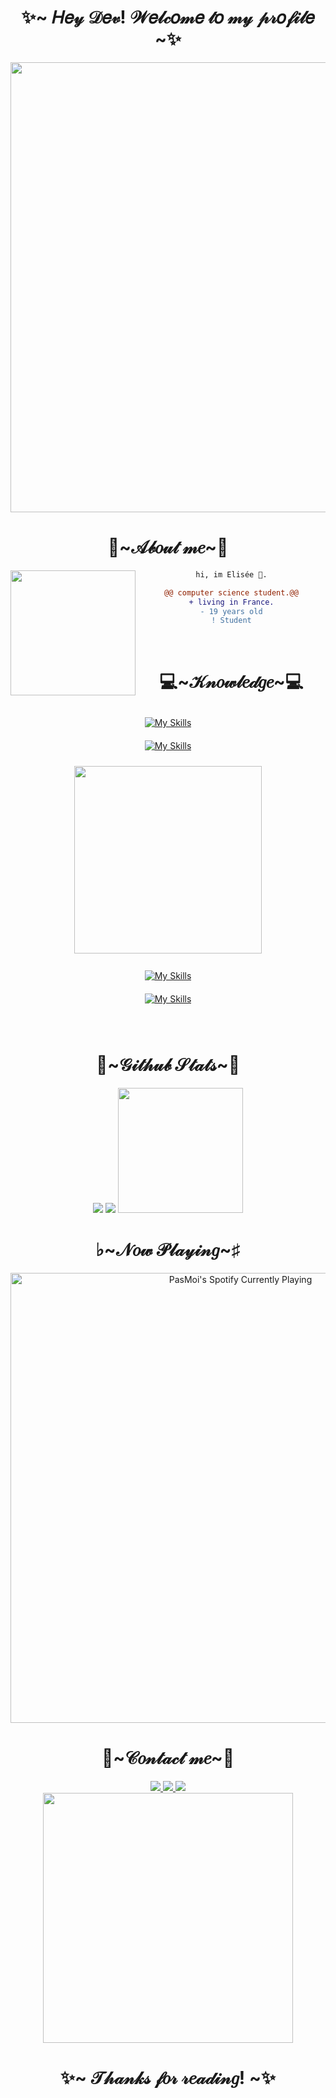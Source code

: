 <body>
  <h1 align="center">✨~ 𝐻𝑒𝓎 𝒟𝑒𝓋! 𝒲𝑒𝓁𝒸𝑜𝓂𝑒 𝓉𝑜 𝓂𝓎 𝓅𝓇𝑜𝒻𝒾𝓁𝑒  ~✨</h1>
  
<div align="center">
  <img width="720" height="auto" src=https://64.media.tumblr.com/d0c4d9589a95b7057aaa550e5005e7d8/tumblr_nstg33QNmh1tydz8to1_500.gif>
</div>
  
 
<h1 align="center">🦊~𝒜𝒷𝑜𝓊𝓉 𝓂𝑒~🦊</h1>
  
<div align="center">
<img align="left" height="200" src="https://media.giphy.com/media/ao9DUiTKH60XS/giphy.gif"/>

```diff
hi, im Elisée 🔮.

@@ computer science student.@@
+ living in France.
- 19 years old
! Student
```
 </div>
 
 <br>
  
 <h1 align="center">💻~𝒦𝓃𝑜𝓌𝓁𝑒𝒹𝑔𝑒~💻</h1>
 
 <div align=center>
 <p>
      <a href="https://skillicons.dev">
        <img style="margin: 10px"src="https://skillicons.dev/icons?i=bash,linux,latex,discord,docker&perline=8"alt="My Skills"/> 
       <br>
        <img style="margin: 10px"src="https://skillicons.dev/icons?i=github,blender,discord,idea,visualstudio,vscode,eclipse,qt&perline=8"alt="My Skills"/> 
       <br>
    </a>
</p>
 <img width="auto" height="300" src=https://media.tenor.com/SJm4sB2n5FcAAAAi/aggretsuko-retsuko.gif> <a href="https://skillicons.dev">
  
 <br>
       
 <p>      
       <a href="https://skillicons.dev">
        <img style="margin: 10px"src="https://skillicons.dev/icons?i=java,py,c,cpp,cs,dotnet&perline=8"alt="My Skills"/> 
       <br>
        <img style="margin: 10px"src="https://skillicons.dev/icons?i=css,html,javascript,php,sqlite,mysql&perline=8"alt="My Skills"/> 
       </a>
     
</p>
   </div>
 <br>
   
  <h1 align="center">🐣~𝒢𝒾𝓉𝒽𝓊𝒷 𝒮𝓉𝒶𝓉𝓈~🐣</h1>
  
<div align="center">
  <img src="https://github-readme-stats.vercel.app/api?username=EliseeLeydier&hide_border=true&theme=radical&show_icons=true" />
  <img src="https://github-readme-stats.vercel.app/api/top-langs/?username=EliseeLeydier&hide_border=true&theme=radical&langs_count=6)" />
 <img height="200" src="https://i.pinimg.com/originals/70/84/f1/7084f1a3cb53af935bd63eaecaa39990.gif"/>
 </div> 
  
  
  <h1 align="center">♭~𝒩𝑜𝓌 𝒫𝓁𝒶𝓎𝒾𝓃𝑔~♯</h1>
  <div align="center">
<a align="center" href="https://open.spotify.com/user/u20qw2ntqc0nsfl90cq50ubz9?si=ce25b550ed6f46d0%3F_authfailed%3D1&nd=1"><img width="720" height="auto" src="https://novatorem2-nu.vercel.app/api/spotify?background_color=0d1117&border_color=FFA2FE" alt="PasMoi's Spotify Currently Playing" target="_blank" class="auto" rel="noopener noreferrer"/></a>
   
   </div>

 
  <h1 align="center">🌸~𝒞𝑜𝓃𝓉𝒶𝒸𝓉 𝓂𝑒~🌸</h1>
  
  <div align="center">
  <a href="https://www.linkedin.com/in/elisee-leydier-34b011223/">
  <img src="https://img.shields.io/badge/LinkedIn-0077B5?style=for-the-badge&logo=linkedin&logoColor=white" target="_blank" rel="noopener noreferrer">
  </a>
  <a href="https://github.com/EliseeLeydier">
  <img src="https://img.shields.io/badge/-GitHub-181717?style=for-the-badge&logo=GitHub&logoColor=white'" target="_blank" rel="noopener noreferrer">
  </a>
  <a href="https://discord.gg/[calliouxes]#2043" >
  <img src="https://img.shields.io/badge/Discord-7289DA?style=for-the-badge&logo=discord&logoColor=white" target="_blank" rel="noopener noreferrer">
  </a>
  <br>
  <img src="https://media.tenor.com/1bHd8IYsNToAAAAC/amaama-to-inazuma-tsumugi.gif" width="400" height="auto">
</div>
  
  <h1 align="center">✨~ 𝒯𝒽𝒶𝓃𝓀𝓈 𝒻𝑜𝓇 𝓇𝑒𝒶𝒹𝒾𝓃𝑔! ~✨</h1>
 
  </body>
